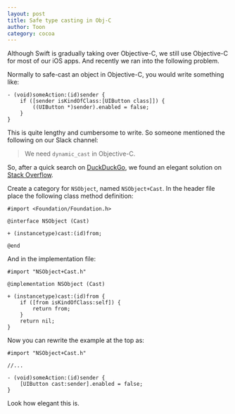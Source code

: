 ```yaml
---
layout: post
title: Safe type casting in Obj-C
author: Toon
category: cocoa
---
```


Although Swift is gradually taking over Objective-C, we still use
Objective-C for most of our iOS apps. And recently we ran into the
following problem.

Normally to safe-cast an object in Objective-C, you would write
something like:

```objc
- (void)someAction:(id)sender {
    if ([sender isKindOfClass:[UIButton class]]) {
        ((UIButton *)sender).enabled = false;
    }
}
```

This is quite lengthy and cumbersome to write. So someone mentioned
the following on our Slack channel:

> We need `dynamic_cast` in Objective-C.

So, after a quick search on [DuckDuckGo](https://duckduckgo.com), we
found an elegant solution on
[Stack Overflow](http://stackoverflow.com/a/12171194/89376).

Create a category for `NSObject`, named `NSObject+Cast`. In the header
file place the following class method definition:

```objc
#import <Foundation/Foundation.h>

@interface NSObject (Cast)

+ (instancetype)cast:(id)from;

@end
```

And in the implementation file:

```objc
#import "NSObject+Cast.h"

@implementation NSObject (Cast)

+ (instancetype)cast:(id)from {
    if ([from isKindOfClass:self]) {
        return from;
    }
    return nil;
}
```

Now you can rewrite the example at the top as:

```objc
#import "NSObject+Cast.h"

//...

- (void)someAction:(id)sender {
    [UIButton cast:sender].enabled = false;
}
```

Look how elegant this is.

